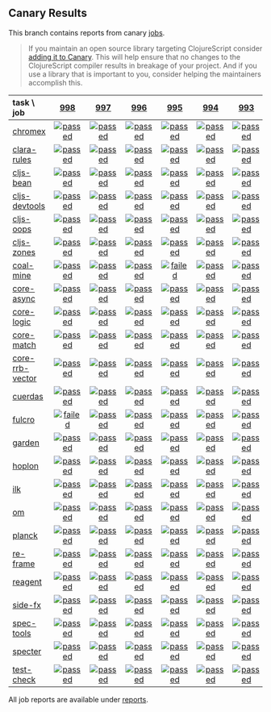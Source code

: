 ## Canary Results

This branch contains reports from canary [jobs](https://github.com/cljs-oss/canary/tree/jobs).

> If you maintain an open source library targeting ClojureScript consider [adding it to Canary](https://github.com/cljs-oss/canary/tree/master#how-to-participate). This will help ensure that no changes to the ClojureScript compiler results in breakage of your project. And if you use a library that is important to you, consider helping the maintainers accomplish this.

[//]: # (begin_overview_table)

| task \ job | <a href="reports/2019/07/04/job-000998-1.10.555-25d4c38f" title="job #998 finished on 2019-07-04">998</a> | <a href="reports/2019/07/04/job-000997-1.10.555-0418cca3" title="job #997 finished on 2019-07-04">997</a> | <a href="reports/2019/07/04/job-000996-1.10.554-c247649f" title="job #996 finished on 2019-07-04">996</a> | <a href="reports/2019/07/03/job-000995-1.10.554-c247649f" title="job #995 finished on 2019-07-03">995</a> | <a href="reports/2019/07/02/job-000994-1.10.554-c247649f" title="job #994 finished on 2019-07-02">994</a> | <a href="reports/2019/07/01/job-000993-1.10.554-c247649f" title="job #993 finished on 2019-07-01">993</a> | <a href="reports/2019/06/30/job-000992-1.10.554-c247649f" title="job #992 finished on 2019-06-30">992</a> | <a href="reports/2019/06/29/job-000991-1.10.554-c247649f" title="job #991 finished on 2019-06-29">991</a> | <a href="reports/2019/06/28/job-000990-1.10.548-13fde33d" title="job #990 finished on 2019-06-28">990</a> | <a href="reports/2019/06/27/job-000989-1.10.548-13fde33d" title="job #989 finished on 2019-06-27">989</a> |
| :--- | :---: | :---: | :---: | :---: | :---: | :---: | :---: | :---: | :---: | :---: |
| [chromex](https://github.com/binaryage/chromex) | <a href="reports/2019/07/04/job-000998-1.10.555-25d4c38f#-chromex"><img title="passed" src="http://box.binaryage.com/s-passed.svg"><a> | <a href="reports/2019/07/04/job-000997-1.10.555-0418cca3#-chromex"><img title="passed" src="http://box.binaryage.com/s-passed.svg"><a> | <a href="reports/2019/07/04/job-000996-1.10.554-c247649f#-chromex"><img title="passed" src="http://box.binaryage.com/s-passed.svg"><a> | <a href="reports/2019/07/03/job-000995-1.10.554-c247649f#-chromex"><img title="passed" src="http://box.binaryage.com/s-passed.svg"><a> | <a href="reports/2019/07/02/job-000994-1.10.554-c247649f#-chromex"><img title="passed" src="http://box.binaryage.com/s-passed.svg"><a> | <a href="reports/2019/07/01/job-000993-1.10.554-c247649f#-chromex"><img title="passed" src="http://box.binaryage.com/s-passed.svg"><a> | <a href="reports/2019/06/30/job-000992-1.10.554-c247649f#-chromex"><img title="passed" src="http://box.binaryage.com/s-passed.svg"><a> | <a href="reports/2019/06/29/job-000991-1.10.554-c247649f#-chromex"><img title="passed" src="http://box.binaryage.com/s-passed.svg"><a> | <a href="reports/2019/06/28/job-000990-1.10.548-13fde33d#-chromex"><img title="passed" src="http://box.binaryage.com/s-passed.svg"><a> | <a href="reports/2019/06/27/job-000989-1.10.548-13fde33d#-chromex"><img title="passed" src="http://box.binaryage.com/s-passed.svg"><a> |
| [clara-rules](https://github.com/cerner/clara-rules) | <a href="reports/2019/07/04/job-000998-1.10.555-25d4c38f#-clara-rules"><img title="passed" src="http://box.binaryage.com/s-passed.svg"><a> | <a href="reports/2019/07/04/job-000997-1.10.555-0418cca3#-clara-rules"><img title="passed" src="http://box.binaryage.com/s-passed.svg"><a> | <a href="reports/2019/07/04/job-000996-1.10.554-c247649f#-clara-rules"><img title="passed" src="http://box.binaryage.com/s-passed.svg"><a> | <a href="reports/2019/07/03/job-000995-1.10.554-c247649f#-clara-rules"><img title="passed" src="http://box.binaryage.com/s-passed.svg"><a> | <a href="reports/2019/07/02/job-000994-1.10.554-c247649f#-clara-rules"><img title="passed" src="http://box.binaryage.com/s-passed.svg"><a> | <a href="reports/2019/07/01/job-000993-1.10.554-c247649f#-clara-rules"><img title="passed" src="http://box.binaryage.com/s-passed.svg"><a> | <a href="reports/2019/06/30/job-000992-1.10.554-c247649f#-clara-rules"><img title="passed" src="http://box.binaryage.com/s-passed.svg"><a> | <a href="reports/2019/06/29/job-000991-1.10.554-c247649f#-clara-rules"><img title="passed" src="http://box.binaryage.com/s-passed.svg"><a> | <a href="reports/2019/06/28/job-000990-1.10.548-13fde33d#-clara-rules"><img title="passed" src="http://box.binaryage.com/s-passed.svg"><a> | <a href="reports/2019/06/27/job-000989-1.10.548-13fde33d#-clara-rules"><img title="failed" src="http://box.binaryage.com/s-failed.svg"><a> |
| [cljs-bean](https://github.com/mfikes/cljs-bean) | <a href="reports/2019/07/04/job-000998-1.10.555-25d4c38f#-cljs-bean"><img title="passed" src="http://box.binaryage.com/s-passed.svg"><a> | <a href="reports/2019/07/04/job-000997-1.10.555-0418cca3#-cljs-bean"><img title="passed" src="http://box.binaryage.com/s-passed.svg"><a> | <a href="reports/2019/07/04/job-000996-1.10.554-c247649f#-cljs-bean"><img title="passed" src="http://box.binaryage.com/s-passed.svg"><a> | <a href="reports/2019/07/03/job-000995-1.10.554-c247649f#-cljs-bean"><img title="passed" src="http://box.binaryage.com/s-passed.svg"><a> | <a href="reports/2019/07/02/job-000994-1.10.554-c247649f#-cljs-bean"><img title="passed" src="http://box.binaryage.com/s-passed.svg"><a> | <a href="reports/2019/07/01/job-000993-1.10.554-c247649f#-cljs-bean"><img title="passed" src="http://box.binaryage.com/s-passed.svg"><a> | <a href="reports/2019/06/30/job-000992-1.10.554-c247649f#-cljs-bean"><img title="passed" src="http://box.binaryage.com/s-passed.svg"><a> | <a href="reports/2019/06/29/job-000991-1.10.554-c247649f#-cljs-bean"><img title="passed" src="http://box.binaryage.com/s-passed.svg"><a> | <a href="reports/2019/06/28/job-000990-1.10.548-13fde33d#-cljs-bean"><img title="passed" src="http://box.binaryage.com/s-passed.svg"><a> | <a href="reports/2019/06/27/job-000989-1.10.548-13fde33d#-cljs-bean"><img title="failed" src="http://box.binaryage.com/s-failed.svg"><a> |
| [cljs-devtools](https://github.com/binaryage/cljs-devtools) | <a href="reports/2019/07/04/job-000998-1.10.555-25d4c38f#-cljs-devtools"><img title="passed" src="http://box.binaryage.com/s-passed.svg"><a> | <a href="reports/2019/07/04/job-000997-1.10.555-0418cca3#-cljs-devtools"><img title="passed" src="http://box.binaryage.com/s-passed.svg"><a> | <a href="reports/2019/07/04/job-000996-1.10.554-c247649f#-cljs-devtools"><img title="passed" src="http://box.binaryage.com/s-passed.svg"><a> | <a href="reports/2019/07/03/job-000995-1.10.554-c247649f#-cljs-devtools"><img title="passed" src="http://box.binaryage.com/s-passed.svg"><a> | <a href="reports/2019/07/02/job-000994-1.10.554-c247649f#-cljs-devtools"><img title="passed" src="http://box.binaryage.com/s-passed.svg"><a> | <a href="reports/2019/07/01/job-000993-1.10.554-c247649f#-cljs-devtools"><img title="passed" src="http://box.binaryage.com/s-passed.svg"><a> | <a href="reports/2019/06/30/job-000992-1.10.554-c247649f#-cljs-devtools"><img title="passed" src="http://box.binaryage.com/s-passed.svg"><a> | <a href="reports/2019/06/29/job-000991-1.10.554-c247649f#-cljs-devtools"><img title="passed" src="http://box.binaryage.com/s-passed.svg"><a> | <a href="reports/2019/06/28/job-000990-1.10.548-13fde33d#-cljs-devtools"><img title="passed" src="http://box.binaryage.com/s-passed.svg"><a> | <a href="reports/2019/06/27/job-000989-1.10.548-13fde33d#-cljs-devtools"><img title="passed" src="http://box.binaryage.com/s-passed.svg"><a> |
| [cljs-oops](https://github.com/binaryage/cljs-oops) | <a href="reports/2019/07/04/job-000998-1.10.555-25d4c38f#-cljs-oops"><img title="passed" src="http://box.binaryage.com/s-passed.svg"><a> | <a href="reports/2019/07/04/job-000997-1.10.555-0418cca3#-cljs-oops"><img title="passed" src="http://box.binaryage.com/s-passed.svg"><a> | <a href="reports/2019/07/04/job-000996-1.10.554-c247649f#-cljs-oops"><img title="passed" src="http://box.binaryage.com/s-passed.svg"><a> | <a href="reports/2019/07/03/job-000995-1.10.554-c247649f#-cljs-oops"><img title="passed" src="http://box.binaryage.com/s-passed.svg"><a> | <a href="reports/2019/07/02/job-000994-1.10.554-c247649f#-cljs-oops"><img title="passed" src="http://box.binaryage.com/s-passed.svg"><a> | <a href="reports/2019/07/01/job-000993-1.10.554-c247649f#-cljs-oops"><img title="passed" src="http://box.binaryage.com/s-passed.svg"><a> | <a href="reports/2019/06/30/job-000992-1.10.554-c247649f#-cljs-oops"><img title="passed" src="http://box.binaryage.com/s-passed.svg"><a> | <a href="reports/2019/06/29/job-000991-1.10.554-c247649f#-cljs-oops"><img title="passed" src="http://box.binaryage.com/s-passed.svg"><a> | <a href="reports/2019/06/28/job-000990-1.10.548-13fde33d#-cljs-oops"><img title="passed" src="http://box.binaryage.com/s-passed.svg"><a> | <a href="reports/2019/06/27/job-000989-1.10.548-13fde33d#-cljs-oops"><img title="failed" src="http://box.binaryage.com/s-failed.svg"><a> |
| [cljs-zones](https://github.com/binaryage/cljs-zones) | <a href="reports/2019/07/04/job-000998-1.10.555-25d4c38f#-cljs-zones"><img title="passed" src="http://box.binaryage.com/s-passed.svg"><a> | <a href="reports/2019/07/04/job-000997-1.10.555-0418cca3#-cljs-zones"><img title="passed" src="http://box.binaryage.com/s-passed.svg"><a> | <a href="reports/2019/07/04/job-000996-1.10.554-c247649f#-cljs-zones"><img title="passed" src="http://box.binaryage.com/s-passed.svg"><a> | <a href="reports/2019/07/03/job-000995-1.10.554-c247649f#-cljs-zones"><img title="passed" src="http://box.binaryage.com/s-passed.svg"><a> | <a href="reports/2019/07/02/job-000994-1.10.554-c247649f#-cljs-zones"><img title="passed" src="http://box.binaryage.com/s-passed.svg"><a> | <a href="reports/2019/07/01/job-000993-1.10.554-c247649f#-cljs-zones"><img title="passed" src="http://box.binaryage.com/s-passed.svg"><a> | <a href="reports/2019/06/30/job-000992-1.10.554-c247649f#-cljs-zones"><img title="passed" src="http://box.binaryage.com/s-passed.svg"><a> | <a href="reports/2019/06/29/job-000991-1.10.554-c247649f#-cljs-zones"><img title="passed" src="http://box.binaryage.com/s-passed.svg"><a> | <a href="reports/2019/06/28/job-000990-1.10.548-13fde33d#-cljs-zones"><img title="passed" src="http://box.binaryage.com/s-passed.svg"><a> | <a href="reports/2019/06/27/job-000989-1.10.548-13fde33d#-cljs-zones"><img title="passed" src="http://box.binaryage.com/s-passed.svg"><a> |
| [coal-mine](https://github.com/mfikes/coal-mine) | <a href="reports/2019/07/04/job-000998-1.10.555-25d4c38f#-coal-mine"><img title="passed" src="http://box.binaryage.com/s-passed.svg"><a> | <a href="reports/2019/07/04/job-000997-1.10.555-0418cca3#-coal-mine"><img title="passed" src="http://box.binaryage.com/s-passed.svg"><a> | <a href="reports/2019/07/04/job-000996-1.10.554-c247649f#-coal-mine"><img title="passed" src="http://box.binaryage.com/s-passed.svg"><a> | <a href="reports/2019/07/03/job-000995-1.10.554-c247649f#-coal-mine"><img title="failed" src="http://box.binaryage.com/s-failed.svg"><a> | <a href="reports/2019/07/02/job-000994-1.10.554-c247649f#-coal-mine"><img title="passed" src="http://box.binaryage.com/s-passed.svg"><a> | <a href="reports/2019/07/01/job-000993-1.10.554-c247649f#-coal-mine"><img title="passed" src="http://box.binaryage.com/s-passed.svg"><a> | <a href="reports/2019/06/30/job-000992-1.10.554-c247649f#-coal-mine"><img title="passed" src="http://box.binaryage.com/s-passed.svg"><a> | <a href="reports/2019/06/29/job-000991-1.10.554-c247649f#-coal-mine"><img title="passed" src="http://box.binaryage.com/s-passed.svg"><a> | <a href="reports/2019/06/28/job-000990-1.10.548-13fde33d#-coal-mine"><img title="passed" src="http://box.binaryage.com/s-passed.svg"><a> | <a href="reports/2019/06/27/job-000989-1.10.548-13fde33d#-coal-mine"><img title="failed" src="http://box.binaryage.com/s-failed.svg"><a> |
| [core-async](https://github.com/clojure/core.async) | <a href="reports/2019/07/04/job-000998-1.10.555-25d4c38f#-core-async"><img title="passed" src="http://box.binaryage.com/s-passed.svg"><a> | <a href="reports/2019/07/04/job-000997-1.10.555-0418cca3#-core-async"><img title="passed" src="http://box.binaryage.com/s-passed.svg"><a> | <a href="reports/2019/07/04/job-000996-1.10.554-c247649f#-core-async"><img title="passed" src="http://box.binaryage.com/s-passed.svg"><a> | <a href="reports/2019/07/03/job-000995-1.10.554-c247649f#-core-async"><img title="passed" src="http://box.binaryage.com/s-passed.svg"><a> | <a href="reports/2019/07/02/job-000994-1.10.554-c247649f#-core-async"><img title="passed" src="http://box.binaryage.com/s-passed.svg"><a> | <a href="reports/2019/07/01/job-000993-1.10.554-c247649f#-core-async"><img title="passed" src="http://box.binaryage.com/s-passed.svg"><a> | <a href="reports/2019/06/30/job-000992-1.10.554-c247649f#-core-async"><img title="passed" src="http://box.binaryage.com/s-passed.svg"><a> | <a href="reports/2019/06/29/job-000991-1.10.554-c247649f#-core-async"><img title="passed" src="http://box.binaryage.com/s-passed.svg"><a> | <a href="reports/2019/06/28/job-000990-1.10.548-13fde33d#-core-async"><img title="passed" src="http://box.binaryage.com/s-passed.svg"><a> | <a href="reports/2019/06/27/job-000989-1.10.548-13fde33d#-core-async"><img title="passed" src="http://box.binaryage.com/s-passed.svg"><a> |
| [core-logic](https://github.com/clojure/core.logic) | <a href="reports/2019/07/04/job-000998-1.10.555-25d4c38f#-core-logic"><img title="passed" src="http://box.binaryage.com/s-passed.svg"><a> | <a href="reports/2019/07/04/job-000997-1.10.555-0418cca3#-core-logic"><img title="passed" src="http://box.binaryage.com/s-passed.svg"><a> | <a href="reports/2019/07/04/job-000996-1.10.554-c247649f#-core-logic"><img title="passed" src="http://box.binaryage.com/s-passed.svg"><a> | <a href="reports/2019/07/03/job-000995-1.10.554-c247649f#-core-logic"><img title="passed" src="http://box.binaryage.com/s-passed.svg"><a> | <a href="reports/2019/07/02/job-000994-1.10.554-c247649f#-core-logic"><img title="passed" src="http://box.binaryage.com/s-passed.svg"><a> | <a href="reports/2019/07/01/job-000993-1.10.554-c247649f#-core-logic"><img title="passed" src="http://box.binaryage.com/s-passed.svg"><a> | <a href="reports/2019/06/30/job-000992-1.10.554-c247649f#-core-logic"><img title="passed" src="http://box.binaryage.com/s-passed.svg"><a> | <a href="reports/2019/06/29/job-000991-1.10.554-c247649f#-core-logic"><img title="passed" src="http://box.binaryage.com/s-passed.svg"><a> | <a href="reports/2019/06/28/job-000990-1.10.548-13fde33d#-core-logic"><img title="passed" src="http://box.binaryage.com/s-passed.svg"><a> | <a href="reports/2019/06/27/job-000989-1.10.548-13fde33d#-core-logic"><img title="passed" src="http://box.binaryage.com/s-passed.svg"><a> |
| [core-match](https://github.com/clojure/core.match) | <a href="reports/2019/07/04/job-000998-1.10.555-25d4c38f#-core-match"><img title="passed" src="http://box.binaryage.com/s-passed.svg"><a> | <a href="reports/2019/07/04/job-000997-1.10.555-0418cca3#-core-match"><img title="passed" src="http://box.binaryage.com/s-passed.svg"><a> | <a href="reports/2019/07/04/job-000996-1.10.554-c247649f#-core-match"><img title="passed" src="http://box.binaryage.com/s-passed.svg"><a> | <a href="reports/2019/07/03/job-000995-1.10.554-c247649f#-core-match"><img title="passed" src="http://box.binaryage.com/s-passed.svg"><a> | <a href="reports/2019/07/02/job-000994-1.10.554-c247649f#-core-match"><img title="passed" src="http://box.binaryage.com/s-passed.svg"><a> | <a href="reports/2019/07/01/job-000993-1.10.554-c247649f#-core-match"><img title="passed" src="http://box.binaryage.com/s-passed.svg"><a> | <a href="reports/2019/06/30/job-000992-1.10.554-c247649f#-core-match"><img title="passed" src="http://box.binaryage.com/s-passed.svg"><a> | <a href="reports/2019/06/29/job-000991-1.10.554-c247649f#-core-match"><img title="passed" src="http://box.binaryage.com/s-passed.svg"><a> | <a href="reports/2019/06/28/job-000990-1.10.548-13fde33d#-core-match"><img title="passed" src="http://box.binaryage.com/s-passed.svg"><a> | <a href="reports/2019/06/27/job-000989-1.10.548-13fde33d#-core-match"><img title="failed" src="http://box.binaryage.com/s-failed.svg"><a> |
| [core-rrb-vector](https://github.com/clojure/core.rrb-vector) | <a href="reports/2019/07/04/job-000998-1.10.555-25d4c38f#-core-rrb-vector"><img title="passed" src="http://box.binaryage.com/s-passed.svg"><a> | <a href="reports/2019/07/04/job-000997-1.10.555-0418cca3#-core-rrb-vector"><img title="passed" src="http://box.binaryage.com/s-passed.svg"><a> | <a href="reports/2019/07/04/job-000996-1.10.554-c247649f#-core-rrb-vector"><img title="passed" src="http://box.binaryage.com/s-passed.svg"><a> | <a href="reports/2019/07/03/job-000995-1.10.554-c247649f#-core-rrb-vector"><img title="passed" src="http://box.binaryage.com/s-passed.svg"><a> | <a href="reports/2019/07/02/job-000994-1.10.554-c247649f#-core-rrb-vector"><img title="passed" src="http://box.binaryage.com/s-passed.svg"><a> | <a href="reports/2019/07/01/job-000993-1.10.554-c247649f#-core-rrb-vector"><img title="passed" src="http://box.binaryage.com/s-passed.svg"><a> | <a href="reports/2019/06/30/job-000992-1.10.554-c247649f#-core-rrb-vector"><img title="passed" src="http://box.binaryage.com/s-passed.svg"><a> | <a href="reports/2019/06/29/job-000991-1.10.554-c247649f#-core-rrb-vector"><img title="passed" src="http://box.binaryage.com/s-passed.svg"><a> | <a href="reports/2019/06/28/job-000990-1.10.548-13fde33d#-core-rrb-vector"><img title="passed" src="http://box.binaryage.com/s-passed.svg"><a> | <a href="reports/2019/06/27/job-000989-1.10.548-13fde33d#-core-rrb-vector"><img title="failed" src="http://box.binaryage.com/s-failed.svg"><a> |
| [cuerdas](https://github.com/funcool/cuerdas) | <a href="reports/2019/07/04/job-000998-1.10.555-25d4c38f#-cuerdas"><img title="passed" src="http://box.binaryage.com/s-passed.svg"><a> | <a href="reports/2019/07/04/job-000997-1.10.555-0418cca3#-cuerdas"><img title="passed" src="http://box.binaryage.com/s-passed.svg"><a> | <a href="reports/2019/07/04/job-000996-1.10.554-c247649f#-cuerdas"><img title="passed" src="http://box.binaryage.com/s-passed.svg"><a> | <a href="reports/2019/07/03/job-000995-1.10.554-c247649f#-cuerdas"><img title="passed" src="http://box.binaryage.com/s-passed.svg"><a> | <a href="reports/2019/07/02/job-000994-1.10.554-c247649f#-cuerdas"><img title="passed" src="http://box.binaryage.com/s-passed.svg"><a> | <a href="reports/2019/07/01/job-000993-1.10.554-c247649f#-cuerdas"><img title="passed" src="http://box.binaryage.com/s-passed.svg"><a> | <a href="reports/2019/06/30/job-000992-1.10.554-c247649f#-cuerdas"><img title="passed" src="http://box.binaryage.com/s-passed.svg"><a> | <a href="reports/2019/06/29/job-000991-1.10.554-c247649f#-cuerdas"><img title="passed" src="http://box.binaryage.com/s-passed.svg"><a> | <a href="reports/2019/06/28/job-000990-1.10.548-13fde33d#-cuerdas"><img title="passed" src="http://box.binaryage.com/s-passed.svg"><a> | <a href="reports/2019/06/27/job-000989-1.10.548-13fde33d#-cuerdas"><img title="failed" src="http://box.binaryage.com/s-failed.svg"><a> |
| [fulcro](https://github.com/fulcrologic/fulcro) | <a href="reports/2019/07/04/job-000998-1.10.555-25d4c38f#-fulcro"><img title="failed" src="http://box.binaryage.com/s-failed.svg"><a> | <a href="reports/2019/07/04/job-000997-1.10.555-0418cca3#-fulcro"><img title="passed" src="http://box.binaryage.com/s-passed.svg"><a> | <a href="reports/2019/07/04/job-000996-1.10.554-c247649f#-fulcro"><img title="passed" src="http://box.binaryage.com/s-passed.svg"><a> | <a href="reports/2019/07/03/job-000995-1.10.554-c247649f#-fulcro"><img title="passed" src="http://box.binaryage.com/s-passed.svg"><a> | <a href="reports/2019/07/02/job-000994-1.10.554-c247649f#-fulcro"><img title="passed" src="http://box.binaryage.com/s-passed.svg"><a> | <a href="reports/2019/07/01/job-000993-1.10.554-c247649f#-fulcro"><img title="passed" src="http://box.binaryage.com/s-passed.svg"><a> | <a href="reports/2019/06/30/job-000992-1.10.554-c247649f#-fulcro"><img title="passed" src="http://box.binaryage.com/s-passed.svg"><a> | <a href="reports/2019/06/29/job-000991-1.10.554-c247649f#-fulcro"><img title="passed" src="http://box.binaryage.com/s-passed.svg"><a> | <a href="reports/2019/06/28/job-000990-1.10.548-13fde33d#-fulcro"><img title="passed" src="http://box.binaryage.com/s-passed.svg"><a> | <a href="reports/2019/06/27/job-000989-1.10.548-13fde33d#-fulcro"><img title="passed" src="http://box.binaryage.com/s-passed.svg"><a> |
| [garden](https://github.com/noprompt/garden) | <a href="reports/2019/07/04/job-000998-1.10.555-25d4c38f#-garden"><img title="passed" src="http://box.binaryage.com/s-passed.svg"><a> | <a href="reports/2019/07/04/job-000997-1.10.555-0418cca3#-garden"><img title="passed" src="http://box.binaryage.com/s-passed.svg"><a> | <a href="reports/2019/07/04/job-000996-1.10.554-c247649f#-garden"><img title="passed" src="http://box.binaryage.com/s-passed.svg"><a> | <a href="reports/2019/07/03/job-000995-1.10.554-c247649f#-garden"><img title="passed" src="http://box.binaryage.com/s-passed.svg"><a> | <a href="reports/2019/07/02/job-000994-1.10.554-c247649f#-garden"><img title="passed" src="http://box.binaryage.com/s-passed.svg"><a> | <a href="reports/2019/07/01/job-000993-1.10.554-c247649f#-garden"><img title="passed" src="http://box.binaryage.com/s-passed.svg"><a> | <a href="reports/2019/06/30/job-000992-1.10.554-c247649f#-garden"><img title="passed" src="http://box.binaryage.com/s-passed.svg"><a> | <a href="reports/2019/06/29/job-000991-1.10.554-c247649f#-garden"><img title="passed" src="http://box.binaryage.com/s-passed.svg"><a> | <a href="reports/2019/06/28/job-000990-1.10.548-13fde33d#-garden"><img title="passed" src="http://box.binaryage.com/s-passed.svg"><a> | <a href="reports/2019/06/27/job-000989-1.10.548-13fde33d#-garden"><img title="passed" src="http://box.binaryage.com/s-passed.svg"><a> |
| [hoplon](https://github.com/hoplon/hoplon) | <a href="reports/2019/07/04/job-000998-1.10.555-25d4c38f#-hoplon"><img title="passed" src="http://box.binaryage.com/s-passed.svg"><a> | <a href="reports/2019/07/04/job-000997-1.10.555-0418cca3#-hoplon"><img title="passed" src="http://box.binaryage.com/s-passed.svg"><a> | <a href="reports/2019/07/04/job-000996-1.10.554-c247649f#-hoplon"><img title="passed" src="http://box.binaryage.com/s-passed.svg"><a> | <a href="reports/2019/07/03/job-000995-1.10.554-c247649f#-hoplon"><img title="passed" src="http://box.binaryage.com/s-passed.svg"><a> | <a href="reports/2019/07/02/job-000994-1.10.554-c247649f#-hoplon"><img title="passed" src="http://box.binaryage.com/s-passed.svg"><a> | <a href="reports/2019/07/01/job-000993-1.10.554-c247649f#-hoplon"><img title="passed" src="http://box.binaryage.com/s-passed.svg"><a> | <a href="reports/2019/06/30/job-000992-1.10.554-c247649f#-hoplon"><img title="passed" src="http://box.binaryage.com/s-passed.svg"><a> | <a href="reports/2019/06/29/job-000991-1.10.554-c247649f#-hoplon"><img title="passed" src="http://box.binaryage.com/s-passed.svg"><a> | <a href="reports/2019/06/28/job-000990-1.10.548-13fde33d#-hoplon"><img title="passed" src="http://box.binaryage.com/s-passed.svg"><a> | <a href="reports/2019/06/27/job-000989-1.10.548-13fde33d#-hoplon"><img title="passed" src="http://box.binaryage.com/s-passed.svg"><a> |
| [ilk](https://github.com/mfikes/ilk) | <a href="reports/2019/07/04/job-000998-1.10.555-25d4c38f#-ilk"><img title="passed" src="http://box.binaryage.com/s-passed.svg"><a> | <a href="reports/2019/07/04/job-000997-1.10.555-0418cca3#-ilk"><img title="passed" src="http://box.binaryage.com/s-passed.svg"><a> | <a href="reports/2019/07/04/job-000996-1.10.554-c247649f#-ilk"><img title="passed" src="http://box.binaryage.com/s-passed.svg"><a> | <a href="reports/2019/07/03/job-000995-1.10.554-c247649f#-ilk"><img title="passed" src="http://box.binaryage.com/s-passed.svg"><a> | <a href="reports/2019/07/02/job-000994-1.10.554-c247649f#-ilk"><img title="passed" src="http://box.binaryage.com/s-passed.svg"><a> | <a href="reports/2019/07/01/job-000993-1.10.554-c247649f#-ilk"><img title="passed" src="http://box.binaryage.com/s-passed.svg"><a> | <a href="reports/2019/06/30/job-000992-1.10.554-c247649f#-ilk"><img title="passed" src="http://box.binaryage.com/s-passed.svg"><a> | <a href="reports/2019/06/29/job-000991-1.10.554-c247649f#-ilk"><img title="passed" src="http://box.binaryage.com/s-passed.svg"><a> | <a href="reports/2019/06/28/job-000990-1.10.548-13fde33d#-ilk"><img title="passed" src="http://box.binaryage.com/s-passed.svg"><a> | <a href="reports/2019/06/27/job-000989-1.10.548-13fde33d#-ilk"><img title="failed" src="http://box.binaryage.com/s-failed.svg"><a> |
| [om](https://github.com/omcljs/om) | <a href="reports/2019/07/04/job-000998-1.10.555-25d4c38f#-om"><img title="passed" src="http://box.binaryage.com/s-passed.svg"><a> | <a href="reports/2019/07/04/job-000997-1.10.555-0418cca3#-om"><img title="passed" src="http://box.binaryage.com/s-passed.svg"><a> | <a href="reports/2019/07/04/job-000996-1.10.554-c247649f#-om"><img title="passed" src="http://box.binaryage.com/s-passed.svg"><a> | <a href="reports/2019/07/03/job-000995-1.10.554-c247649f#-om"><img title="passed" src="http://box.binaryage.com/s-passed.svg"><a> | <a href="reports/2019/07/02/job-000994-1.10.554-c247649f#-om"><img title="passed" src="http://box.binaryage.com/s-passed.svg"><a> | <a href="reports/2019/07/01/job-000993-1.10.554-c247649f#-om"><img title="passed" src="http://box.binaryage.com/s-passed.svg"><a> | <a href="reports/2019/06/30/job-000992-1.10.554-c247649f#-om"><img title="passed" src="http://box.binaryage.com/s-passed.svg"><a> | <a href="reports/2019/06/29/job-000991-1.10.554-c247649f#-om"><img title="passed" src="http://box.binaryage.com/s-passed.svg"><a> | <a href="reports/2019/06/28/job-000990-1.10.548-13fde33d#-om"><img title="passed" src="http://box.binaryage.com/s-passed.svg"><a> | <a href="reports/2019/06/27/job-000989-1.10.548-13fde33d#-om"><img title="passed" src="http://box.binaryage.com/s-passed.svg"><a> |
| [planck](https://github.com/planck-repl/planck) | <a href="reports/2019/07/04/job-000998-1.10.555-25d4c38f#-planck"><img title="passed" src="http://box.binaryage.com/s-passed.svg"><a> | <a href="reports/2019/07/04/job-000997-1.10.555-0418cca3#-planck"><img title="passed" src="http://box.binaryage.com/s-passed.svg"><a> | <a href="reports/2019/07/04/job-000996-1.10.554-c247649f#-planck"><img title="passed" src="http://box.binaryage.com/s-passed.svg"><a> | <a href="reports/2019/07/03/job-000995-1.10.554-c247649f#-planck"><img title="passed" src="http://box.binaryage.com/s-passed.svg"><a> | <a href="reports/2019/07/02/job-000994-1.10.554-c247649f#-planck"><img title="passed" src="http://box.binaryage.com/s-passed.svg"><a> | <a href="reports/2019/07/01/job-000993-1.10.554-c247649f#-planck"><img title="passed" src="http://box.binaryage.com/s-passed.svg"><a> | <a href="reports/2019/06/30/job-000992-1.10.554-c247649f#-planck"><img title="passed" src="http://box.binaryage.com/s-passed.svg"><a> | <a href="reports/2019/06/29/job-000991-1.10.554-c247649f#-planck"><img title="passed" src="http://box.binaryage.com/s-passed.svg"><a> | <a href="reports/2019/06/28/job-000990-1.10.548-13fde33d#-planck"><img title="passed" src="http://box.binaryage.com/s-passed.svg"><a> | <a href="reports/2019/06/27/job-000989-1.10.548-13fde33d#-planck"><img title="failed" src="http://box.binaryage.com/s-failed.svg"><a> |
| [re-frame](https://github.com/Day8/re-frame) | <a href="reports/2019/07/04/job-000998-1.10.555-25d4c38f#-re-frame"><img title="passed" src="http://box.binaryage.com/s-passed.svg"><a> | <a href="reports/2019/07/04/job-000997-1.10.555-0418cca3#-re-frame"><img title="passed" src="http://box.binaryage.com/s-passed.svg"><a> | <a href="reports/2019/07/04/job-000996-1.10.554-c247649f#-re-frame"><img title="passed" src="http://box.binaryage.com/s-passed.svg"><a> | <a href="reports/2019/07/03/job-000995-1.10.554-c247649f#-re-frame"><img title="passed" src="http://box.binaryage.com/s-passed.svg"><a> | <a href="reports/2019/07/02/job-000994-1.10.554-c247649f#-re-frame"><img title="passed" src="http://box.binaryage.com/s-passed.svg"><a> | <a href="reports/2019/07/01/job-000993-1.10.554-c247649f#-re-frame"><img title="passed" src="http://box.binaryage.com/s-passed.svg"><a> | <a href="reports/2019/06/30/job-000992-1.10.554-c247649f#-re-frame"><img title="passed" src="http://box.binaryage.com/s-passed.svg"><a> | <a href="reports/2019/06/29/job-000991-1.10.554-c247649f#-re-frame"><img title="passed" src="http://box.binaryage.com/s-passed.svg"><a> | <a href="reports/2019/06/28/job-000990-1.10.548-13fde33d#-re-frame"><img title="passed" src="http://box.binaryage.com/s-passed.svg"><a> | <a href="reports/2019/06/27/job-000989-1.10.548-13fde33d#-re-frame"><img title="failed" src="http://box.binaryage.com/s-failed.svg"><a> |
| [reagent](https://github.com/reagent-project/reagent) | <a href="reports/2019/07/04/job-000998-1.10.555-25d4c38f#-reagent"><img title="passed" src="http://box.binaryage.com/s-passed.svg"><a> | <a href="reports/2019/07/04/job-000997-1.10.555-0418cca3#-reagent"><img title="passed" src="http://box.binaryage.com/s-passed.svg"><a> | <a href="reports/2019/07/04/job-000996-1.10.554-c247649f#-reagent"><img title="passed" src="http://box.binaryage.com/s-passed.svg"><a> | <a href="reports/2019/07/03/job-000995-1.10.554-c247649f#-reagent"><img title="passed" src="http://box.binaryage.com/s-passed.svg"><a> | <a href="reports/2019/07/02/job-000994-1.10.554-c247649f#-reagent"><img title="passed" src="http://box.binaryage.com/s-passed.svg"><a> | <a href="reports/2019/07/01/job-000993-1.10.554-c247649f#-reagent"><img title="passed" src="http://box.binaryage.com/s-passed.svg"><a> | <a href="reports/2019/06/30/job-000992-1.10.554-c247649f#-reagent"><img title="passed" src="http://box.binaryage.com/s-passed.svg"><a> | <a href="reports/2019/06/29/job-000991-1.10.554-c247649f#-reagent"><img title="passed" src="http://box.binaryage.com/s-passed.svg"><a> | <a href="reports/2019/06/28/job-000990-1.10.548-13fde33d#-reagent"><img title="passed" src="http://box.binaryage.com/s-passed.svg"><a> | <a href="reports/2019/06/27/job-000989-1.10.548-13fde33d#-reagent"><img title="failed" src="http://box.binaryage.com/s-failed.svg"><a> |
| [side-fx](https://github.com/cljsrn/side-fx) | <a href="reports/2019/07/04/job-000998-1.10.555-25d4c38f#-side-fx"><img title="passed" src="http://box.binaryage.com/s-passed.svg"><a> | <a href="reports/2019/07/04/job-000997-1.10.555-0418cca3#-side-fx"><img title="passed" src="http://box.binaryage.com/s-passed.svg"><a> | <a href="reports/2019/07/04/job-000996-1.10.554-c247649f#-side-fx"><img title="passed" src="http://box.binaryage.com/s-passed.svg"><a> | <a href="reports/2019/07/03/job-000995-1.10.554-c247649f#-side-fx"><img title="passed" src="http://box.binaryage.com/s-passed.svg"><a> | <a href="reports/2019/07/02/job-000994-1.10.554-c247649f#-side-fx"><img title="passed" src="http://box.binaryage.com/s-passed.svg"><a> | <a href="reports/2019/07/01/job-000993-1.10.554-c247649f#-side-fx"><img title="passed" src="http://box.binaryage.com/s-passed.svg"><a> | <a href="reports/2019/06/30/job-000992-1.10.554-c247649f#-side-fx"><img title="passed" src="http://box.binaryage.com/s-passed.svg"><a> | <a href="reports/2019/06/29/job-000991-1.10.554-c247649f#-side-fx"><img title="passed" src="http://box.binaryage.com/s-passed.svg"><a> | <a href="reports/2019/06/28/job-000990-1.10.548-13fde33d#-side-fx"><img title="passed" src="http://box.binaryage.com/s-passed.svg"><a> | <a href="reports/2019/06/27/job-000989-1.10.548-13fde33d#-side-fx"><img title="failed" src="http://box.binaryage.com/s-failed.svg"><a> |
| [spec-tools](https://github.com/metosin/spec-tools) | <a href="reports/2019/07/04/job-000998-1.10.555-25d4c38f#-spec-tools"><img title="passed" src="http://box.binaryage.com/s-passed.svg"><a> | <a href="reports/2019/07/04/job-000997-1.10.555-0418cca3#-spec-tools"><img title="passed" src="http://box.binaryage.com/s-passed.svg"><a> | <a href="reports/2019/07/04/job-000996-1.10.554-c247649f#-spec-tools"><img title="passed" src="http://box.binaryage.com/s-passed.svg"><a> | <a href="reports/2019/07/03/job-000995-1.10.554-c247649f#-spec-tools"><img title="passed" src="http://box.binaryage.com/s-passed.svg"><a> | <a href="reports/2019/07/02/job-000994-1.10.554-c247649f#-spec-tools"><img title="passed" src="http://box.binaryage.com/s-passed.svg"><a> | <a href="reports/2019/07/01/job-000993-1.10.554-c247649f#-spec-tools"><img title="passed" src="http://box.binaryage.com/s-passed.svg"><a> | <a href="reports/2019/06/30/job-000992-1.10.554-c247649f#-spec-tools"><img title="passed" src="http://box.binaryage.com/s-passed.svg"><a> | <a href="reports/2019/06/29/job-000991-1.10.554-c247649f#-spec-tools"><img title="passed" src="http://box.binaryage.com/s-passed.svg"><a> | <a href="reports/2019/06/28/job-000990-1.10.548-13fde33d#-spec-tools"><img title="passed" src="http://box.binaryage.com/s-passed.svg"><a> | <a href="reports/2019/06/27/job-000989-1.10.548-13fde33d#-spec-tools"><img title="passed" src="http://box.binaryage.com/s-passed.svg"><a> |
| [specter](https://github.com/nathanmarz/specter) | <a href="reports/2019/07/04/job-000998-1.10.555-25d4c38f#-specter"><img title="passed" src="http://box.binaryage.com/s-passed.svg"><a> | <a href="reports/2019/07/04/job-000997-1.10.555-0418cca3#-specter"><img title="passed" src="http://box.binaryage.com/s-passed.svg"><a> | <a href="reports/2019/07/04/job-000996-1.10.554-c247649f#-specter"><img title="passed" src="http://box.binaryage.com/s-passed.svg"><a> | <a href="reports/2019/07/03/job-000995-1.10.554-c247649f#-specter"><img title="passed" src="http://box.binaryage.com/s-passed.svg"><a> | <a href="reports/2019/07/02/job-000994-1.10.554-c247649f#-specter"><img title="passed" src="http://box.binaryage.com/s-passed.svg"><a> | <a href="reports/2019/07/01/job-000993-1.10.554-c247649f#-specter"><img title="passed" src="http://box.binaryage.com/s-passed.svg"><a> | <a href="reports/2019/06/30/job-000992-1.10.554-c247649f#-specter"><img title="passed" src="http://box.binaryage.com/s-passed.svg"><a> | <a href="reports/2019/06/29/job-000991-1.10.554-c247649f#-specter"><img title="passed" src="http://box.binaryage.com/s-passed.svg"><a> | <a href="reports/2019/06/28/job-000990-1.10.548-13fde33d#-specter"><img title="passed" src="http://box.binaryage.com/s-passed.svg"><a> | <a href="reports/2019/06/27/job-000989-1.10.548-13fde33d#-specter"><img title="passed" src="http://box.binaryage.com/s-passed.svg"><a> |
| [test-check](https://github.com/clojure/test.check) | <a href="reports/2019/07/04/job-000998-1.10.555-25d4c38f#-test-check"><img title="passed" src="http://box.binaryage.com/s-passed.svg"><a> | <a href="reports/2019/07/04/job-000997-1.10.555-0418cca3#-test-check"><img title="passed" src="http://box.binaryage.com/s-passed.svg"><a> | <a href="reports/2019/07/04/job-000996-1.10.554-c247649f#-test-check"><img title="passed" src="http://box.binaryage.com/s-passed.svg"><a> | <a href="reports/2019/07/03/job-000995-1.10.554-c247649f#-test-check"><img title="passed" src="http://box.binaryage.com/s-passed.svg"><a> | <a href="reports/2019/07/02/job-000994-1.10.554-c247649f#-test-check"><img title="passed" src="http://box.binaryage.com/s-passed.svg"><a> | <a href="reports/2019/07/01/job-000993-1.10.554-c247649f#-test-check"><img title="passed" src="http://box.binaryage.com/s-passed.svg"><a> | <a href="reports/2019/06/30/job-000992-1.10.554-c247649f#-test-check"><img title="passed" src="http://box.binaryage.com/s-passed.svg"><a> | <a href="reports/2019/06/29/job-000991-1.10.554-c247649f#-test-check"><img title="failed" src="http://box.binaryage.com/s-failed.svg"><a> | <a href="reports/2019/06/28/job-000990-1.10.548-13fde33d#-test-check"><img title="passed" src="http://box.binaryage.com/s-passed.svg"><a> | <a href="reports/2019/06/27/job-000989-1.10.548-13fde33d#-test-check"><img title="passed" src="http://box.binaryage.com/s-passed.svg"><a> |

[//]: # (end_overview_table)

All job reports are available under [reports](reports).
